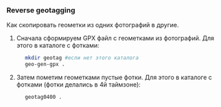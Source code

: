### Reverse geotagging ###
Как скопировать геометки из одних фотографий в другие.
1. Сначала сформируем GPX файл с геометками из фотографий. Для этого в каталоге с фотками:
```bash
      mkdir geotag #если нет этого каталога
      geo-gen-gpx .
```
2. Затем пометим геометками пустые фотки.  Для этого в каталоге с фотками (фотки делались в 4й таймзоне):
```bash
      geotag0400 .
```
